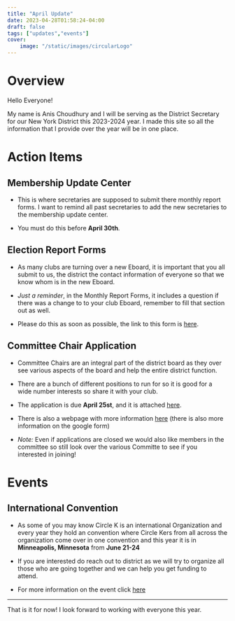 ```yaml
---
title: "April Update"
date: 2023-04-28T01:58:24-04:00
draft: false
tags: ["updates","events"]
cover:
    image: "/static/images/circularLogo" 
---
```

# Overview

Hello Everyone!

My name is Anis Choudhury and I will be serving as the District Secretary for our New York District this 2023-2024 year. I made this site so all the information that I provide over the year will be in one place.

# Action Items

## Membership Update Center

- This is where secretaries are supposed to submit there monthly report forms. I want to remind all past secretaries to add the new secretaries to the membership update center. 

- You must do this before **April 30th**.

## Election Report Forms

- As many clubs are turning over a new Eboard, it is important that you all submit to us, the district the contact information of everyone so that we know whom is in the new Eboard. 

- *Just a reminder*, in the Monthly Report Forms, it includes a question if there was a change to to your club Eboard, remember to fill that section out as well.

- Please do this as soon as possible, the link to this form is [here](https://docs.google.com/forms/d/e/1FAIpQLScGRpJ7nfRUxuzY89XXQflKjTHZ3LgnnloXbx8aDvJRHTReYw/viewform).

## Committee Chair Application

- Committee Chairs are an integral part of the district board as they over see various aspects of the board and help the entire district function.

- There are a bunch of different positions to run for so it is good for a wide number interests so share it with your club. 

- The application is due **April 25st**, and it is attached [here](https://docs.google.com/forms/d/e/1FAIpQLSfx1DijiM7tyJUhG3pxmJuQmFJ1GkT2y99zqBSuEJRTLgpL5w/viewform?usp=sf_link).

- There is also a webpage with more information [here](/Digest/posts/committees) (there is also more information on the google form)

- *Note:* Even if applications are closed we would also like members in the committee so still look over the various Committe to see if you interested in joining!

# Events

## International Convention

- As some of you may know Circle K is an international Organization and every year they hold an convention where Circle Kers from all across the organization come over in one convention and this year it is in **Minneapolis, Minnesota** from **June 21-24** 

- If you are interested do reach out to district as we will try to organize all those who are going together and we can help you get funding to attend.

- For more information on the event click [here](/Digest/posts/icon)

---

That is it for now! I look forward to working with everyone this year.
